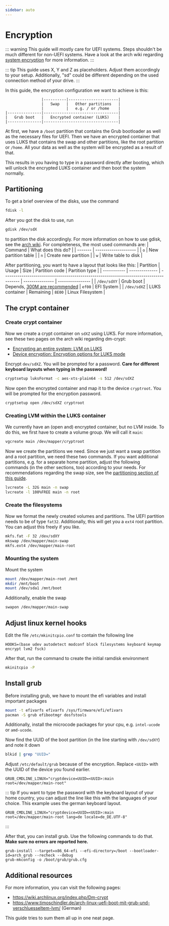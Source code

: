 ```yaml
---
sidebar: auto
---
```


# Encryption

::: warning
This guide will mostly care for UEFI systems. Steps shouldn't be much different for non-UEFI systems. Have a look at the
arch wiki regarding [system encryption](https://wiki.archlinux.org/index.php/Dm-crypt) for more information.
:::

::: tip
This guide uses X, Y and Z as placeholders. Adjust them accordingly to your setup. Additionally, "sd" could be different depending
on the used connection method of your drive.
:::

In this guide, the encryption configuration we want to achieve is this:
```
                |----------|----------------------|
                |   Swap   |   Other partitions   |
                |          |   e.g. / or /home    |
|---------------|---------------------------------|
|   Grub boot   |   Encrypted container (LUKS)    |
|---------------|---------------------------------|
```

At first, we have a `/boot` partition that contains the Grub bootloader as well as the necessary files for UEFI.
Then we have an encrypted container that uses LUKS that contains the swap and other partitions, like the root partition or `/home`.
All your data as well as the system will be encrypted as a result of that.

This results in you having to type in a password directly after booting, which will unlock the encrypted LUKS container and then boot
the system normally.

## Partitioning
To get a brief overview of the disks, use the command
```bash
fdisk -l
```
After you got the disk to use, run
```bash
gdisk /dev/sdX
```
to partition the disk accordingly. For more information on how to use gdisk, see the [arch wiki](https://wiki.archlinux.org/index.php/GPT_fdisk).
For completeness, the most used commands are:
| Command | What does this do?   |
| ------- | -------------------- |
| `o`     | New partition table  |
| `n`     | Create new partition |
| `w`     | Write table to disk  |

After partitioning, you want to have a layout that looks like this:
| Partition   | Usage          | Size                                                                                   | Partition code  | Partition type   |
| ----------- | -------------- | -------------------------------------------------------------------------------------- | --------------- | ---------------- |
| `/dev/sdXY` | Grub boot      | Depends, [300M are recommended](/installation/partitioning-formatting.html#efi-system) | `ef00`          | EFI System       |
| `/dev/sdXZ` | LUKS container | Remaining                                                                              | `8E00`          | Linux Filesystem |

## The crypt container
### Create crypt container
Now we create a crypt container on `sdXZ` using LUKS. For more information, see these two pages on the arch wiki regarding dm-crypt:
- [Encrypting an entire system: LVM on LUKS](https://wiki.archlinux.org/index.php/Dm-crypt/Encrypting_an_entire_system#LVM_on_LUKS)
- [Device encryption: Encryption options for LUKS mode](https://wiki.archlinux.org/index.php/Dm-crypt/Device_encryption#Encryption_options_for_LUKS_mode)

Encrypt `dev/sdXZ`. You will be prompted for a password. **Care for different keyboard layouts when typing in the password!**
```bash
cryptsetup luksFormat -c aes-xts-plain64 -s 512 /dev/sdXZ
```
Now open the encrypted container and map it to the device `cryptroot`. You will be prompted for the encryption password.
```bash
cryptsetup open /dev/sdXZ cryptroot
```

### Creating LVM within the LUKS container
We currently have an (open and) encrypted container, but no LVM inside. To do this, we first have to create a volume group.
We will call it `main`:
```bash
vgcreate main /dev/mapper/cryptroot
```
Now we create the partitions we need. Since we just want a swap partition and a root partition, we need these two commands. If you want
additional partitions, e.g. for a separate home partition, adjust the following commands (in the other sections, too) according to your
needs. For recommendations regarding the swap size, see the [partitioning section of this guide](/installation/partitioning-formatting.html#swap).
```bash
lvcreate -L 32G main -n swap
lvcreate -l 100%FREE main -n root
```

### Create the filesystems
Now we format the newly created volumes and partitions. The UEFI partition needs to be of type `fat32`. Additionally, this will get you
a `ext4` root partition. You can adjust this freely if you like.
```bash
mkfs.fat -F 32 /dev/sdXY
mkswap /dev/mapper/main-swap
mkfs.ext4 /dev/mapper/main-root
```

### Mounting the system
Mount the system
```bash
mount /dev/mapper/main-root /mnt
mkdir /mnt/boot
mount /dev/sda1 /mnt/boot
```
Additionally, enable the swap
```bash
swapon /dev/mapper/main-swap
```

## Adjust linux kernel hooks
Edit the file `/etc/mkinitcpio.conf` to contain the following line
```
HOOKS=(base udev autodetect modconf block filesystems keyboard keymap encrypt lvm2 fsck)
```

After that, run the command to create the initial ramdisk environment
```bash
mkinitcpio -P
```

## Install grub
Before installing grub, we have to mount the efi variables and install important packages
```bash
mount -t efivarfs efivarfs /sys/firmware/efi/efivars
pacman -S grub efibootmgr dosfstools
```
Additionally, install the microcode packages for your cpu, e.g. `intel-ucode` or `amd-ucode`.

Now find the UUID of the boot partition (in the line starting with `/dev/sdXY`) and note it down
```bash
blkid | grep "UUID="
```

Adjust `/etc/default/grub` because of the encryption. Replace `<UUID>` with the UUID of the device you found earlier.
```
GRUB_CMDLINE_LINUX="cryptdevice=UUID=<UUID>:main root=/dev/mapper/main-root"
```
::: tip
If you want to type the password with the keyboard layout of your home country, you can adjust the line like this with
the languages of your choice. This example uses the german keyboard layout.
```
GRUB_CMDLINE_LINUX="cryptdevice=UUID=<UUID>:main root=/dev/mapper/main-root lang=de locale=de_DE.UTF-8"
```
:::

After that, you can install grub. Use the following commands to do that. **Make sure no errors are reported here.**
```
grub-install --target=x86_64-efi --efi-directory=/boot --bootloader-id=arch_grub --recheck --debug
grub-mkconfig -o /boot/grub/grub.cfg
```

## Additional resources
For more information, you can visit the following pages:
- <https://wiki.archlinux.org/index.php/Dm-crypt>
- <https://www.timoschindler.de/arch-linux-uefi-boot-mit-grub-und-verschluesseltem-lvm/> (German)

This guide tries to sum them all up in one neat page.